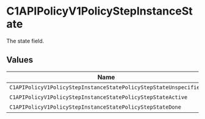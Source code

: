 # C1APIPolicyV1PolicyStepInstanceState

The state field.


## Values

| Name                                                             | Value                                                            |
| ---------------------------------------------------------------- | ---------------------------------------------------------------- |
| `C1APIPolicyV1PolicyStepInstanceStatePolicyStepStateUnspecified` | POLICY_STEP_STATE_UNSPECIFIED                                    |
| `C1APIPolicyV1PolicyStepInstanceStatePolicyStepStateActive`      | POLICY_STEP_STATE_ACTIVE                                         |
| `C1APIPolicyV1PolicyStepInstanceStatePolicyStepStateDone`        | POLICY_STEP_STATE_DONE                                           |
